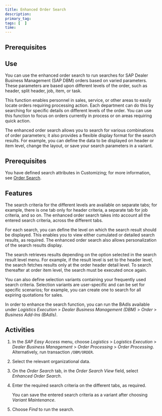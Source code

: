 ```yaml
---
title: Enhanced Order Search
description: 
primary_tag: 
tags: [  ]
time: 
---
```


<!-- loio1b13d451ff8cf33ae10000000a44176d -->

## Prerequisites

## Use

You can use the enhanced order search to run searches for SAP Dealer Business Management (SAP DBM) orders based on varied parameters. These parameters are based upon different levels of the order, such as header, split header, job, item, or task.

This function enables personnel in sales, service, or other areas to easily locate orders requiring processing action. Each department can do this by searching for specific details on different levels of the order. You can use this function to focus on orders currently in process or on areas requiring quick action.

The enhanced order search allows you to search for various combinations of order parameters; it also provides a flexible display format for the search results. For example, you can define the data to be displayed on header or item level, change the layout, or save your search parameters in a variant.

## Prerequisites

You have defined search attributes in Customizing; for more information, see [Order Search](4a1120f02228101ce10000000a42189b.md).

## Features

The search criteria for the different levels are available on separate tabs; for example, there is one tab only for header criteria, a separate tab for job criteria, and so on. The enhanced order search takes into account all the entered search criteria, across the different tabs.

For each search, you can define the level on which the search result should be displayed. This enables you to view either cumulated or detailed search results, as required. The enhanced order search also allows personalization of the search results display.

The search retrieves results depending on the option selected in the search result level menu. For example, if the result level is set to the header level, the search fetches results only at the order header detail level. To search thereafter at order item level, the search must be executed once again.

You can also define selection variants containing your frequently used search criteria. Selection variants are user-specific and can be set for specific scenarios; for example, you can create one to search for all expiring quotations for sales.

In order to enhance the search function, you can run the BAdIs available under *Logistics Execution* > *Dealer Business Management (DBM)* > *Order* > *Business Add-Ins (BAdIs)*.

## Activities

1.  In the *SAP Easy Access* menu, choose *Logistics* > *Logistics Execution* > *Dealer Business Management* > *Order Processing* > *Order Processing*. Alternatively, run transaction `/DBM/ORDER`.

2.  Select the relevant organizational data.

3.  On the *Order Search* tab, in the *Order Search View* field, select *Enhanced Order Search*.

4.  Enter the required search criteria on the different tabs, as required.

    You can save the entered search criteria as a variant after choosing *Variant Maintenance*.

5.  Choose *Find* to run the search.


